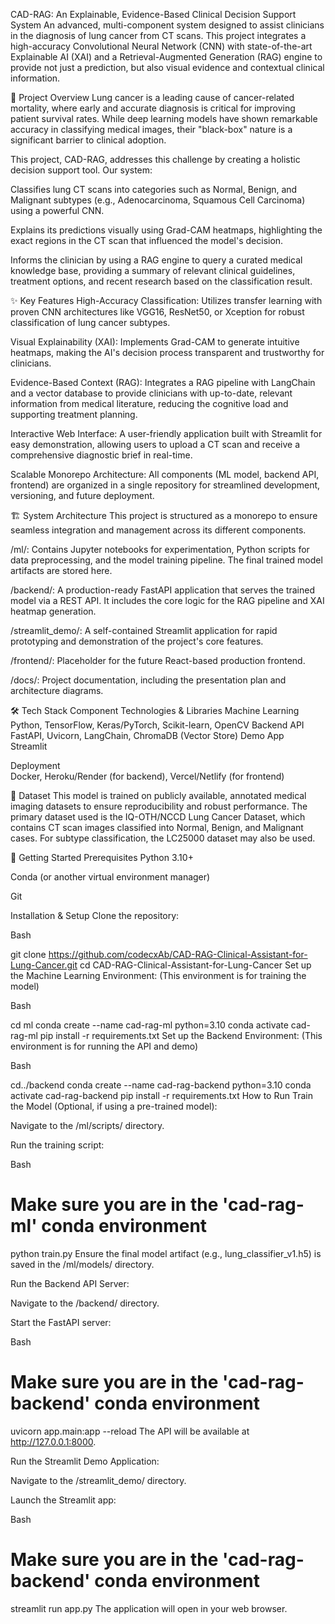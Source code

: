 CAD-RAG: An Explainable, Evidence-Based Clinical Decision Support System
An advanced, multi-component system designed to assist clinicians in the diagnosis of lung cancer from CT scans. This project integrates a high-accuracy Convolutional Neural Network (CNN) with state-of-the-art Explainable AI (XAI) and a Retrieval-Augmented Generation (RAG) engine to provide not just a prediction, but also visual evidence and contextual clinical information.

📜 Project Overview
Lung cancer is a leading cause of cancer-related mortality, where early and accurate diagnosis is critical for improving patient survival rates. While deep learning models have shown remarkable accuracy in classifying medical images, their "black-box" nature is a significant barrier to clinical adoption.   

This project, CAD-RAG, addresses this challenge by creating a holistic decision support tool. Our system:

Classifies lung CT scans into categories such as Normal, Benign, and Malignant subtypes (e.g., Adenocarcinoma, Squamous Cell Carcinoma) using a powerful CNN.   

Explains its predictions visually using Grad-CAM heatmaps, highlighting the exact regions in the CT scan that influenced the model's decision.   

Informs the clinician by using a RAG engine to query a curated medical knowledge base, providing a summary of relevant clinical guidelines, treatment options, and recent research based on the classification result.

✨ Key Features
High-Accuracy Classification: Utilizes transfer learning with proven CNN architectures like VGG16, ResNet50, or Xception for robust classification of lung cancer subtypes.

Visual Explainability (XAI): Implements Grad-CAM to generate intuitive heatmaps, making the AI's decision process transparent and trustworthy for clinicians.   

Evidence-Based Context (RAG): Integrates a RAG pipeline with LangChain and a vector database to provide clinicians with up-to-date, relevant information from medical literature, reducing the cognitive load and supporting treatment planning.

Interactive Web Interface: A user-friendly application built with Streamlit for easy demonstration, allowing users to upload a CT scan and receive a comprehensive diagnostic brief in real-time.   

Scalable Monorepo Architecture: All components (ML model, backend API, frontend) are organized in a single repository for streamlined development, versioning, and future deployment.

🏗️ System Architecture
This project is structured as a monorepo to ensure seamless integration and management across its different components.

/ml/: Contains Jupyter notebooks for experimentation, Python scripts for data preprocessing, and the model training pipeline. The final trained model artifacts are stored here.

/backend/: A production-ready FastAPI application that serves the trained model via a REST API. It includes the core logic for the RAG pipeline and XAI heatmap generation.

/streamlit_demo/: A self-contained Streamlit application for rapid prototyping and demonstration of the project's core features.

/frontend/: Placeholder for the future React-based production frontend.

/docs/: Project documentation, including the presentation plan and architecture diagrams.

🛠️ Tech Stack
Component	Technologies & Libraries
Machine Learning	Python, TensorFlow, Keras/PyTorch, Scikit-learn, OpenCV
Backend API	FastAPI, Uvicorn, LangChain, ChromaDB (Vector Store)
Demo App	
Streamlit    

Deployment	
Docker, Heroku/Render (for backend), Vercel/Netlify (for frontend)    

💾 Dataset
This model is trained on publicly available, annotated medical imaging datasets to ensure reproducibility and robust performance. The primary dataset used is the IQ-OTH/NCCD Lung Cancer Dataset, which contains CT scan images classified into Normal, Benign, and Malignant cases. For subtype classification, the LC25000 dataset may also be used.   

🚀 Getting Started
Prerequisites
Python 3.10+

Conda (or another virtual environment manager)

Git

Installation & Setup
Clone the repository:

Bash

git clone https://github.com/codecxAb/CAD-RAG-Clinical-Assistant-for-Lung-Cancer.git
cd CAD-RAG-Clinical-Assistant-for-Lung-Cancer
Set up the Machine Learning Environment:
(This environment is for training the model)

Bash

cd ml
conda create --name cad-rag-ml python=3.10
conda activate cad-rag-ml
pip install -r requirements.txt
Set up the Backend Environment:
(This environment is for running the API and demo)

Bash

cd../backend
conda create --name cad-rag-backend python=3.10
conda activate cad-rag-backend
pip install -r requirements.txt
How to Run
Train the Model (Optional, if using a pre-trained model):

Navigate to the /ml/scripts/ directory.

Run the training script:

Bash

# Make sure you are in the 'cad-rag-ml' conda environment
python train.py
Ensure the final model artifact (e.g., lung_classifier_v1.h5) is saved in the /ml/models/ directory.

Run the Backend API Server:

Navigate to the /backend/ directory.

Start the FastAPI server:

Bash

# Make sure you are in the 'cad-rag-backend' conda environment
uvicorn app.main:app --reload
The API will be available at http://127.0.0.1:8000.

Run the Streamlit Demo Application:

Navigate to the /streamlit_demo/ directory.

Launch the Streamlit app:

Bash

# Make sure you are in the 'cad-rag-backend' conda environment
streamlit run app.py
The application will open in your web browser.

